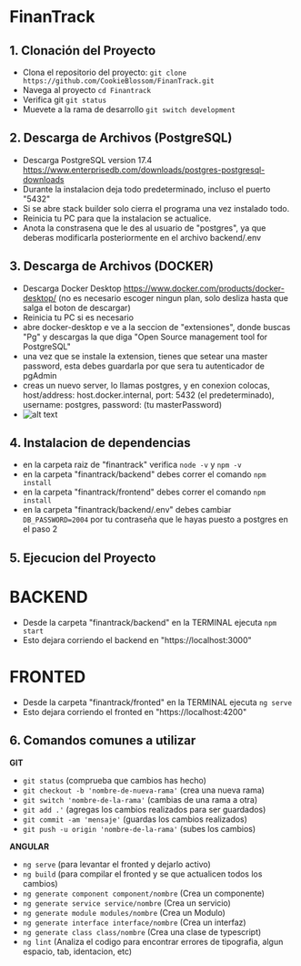 # FinanTrack

## 1. Clonación del Proyecto

- Clona el repositorio del proyecto:
   ```git clone https://github.com/CookieBlossom/FinanTrack.git ```
- Navega al proyecto
    ``` cd Finantrack ```
- Verifica git
    ``` git status ```
- Muevete a la rama de desarrollo
    ``` git switch development ```

## 2. Descarga de Archivos (PostgreSQL)

-  Descarga PostgreSQL version 17.4 https://www.enterprisedb.com/downloads/postgres-postgresql-downloads
-  Durante la instalacion deja todo predeterminado, incluso el puerto "5432"
- Si se abre stack builder solo cierra el programa una vez instalado todo.
- Reinicia tu PC para que la instalacion se actualice.
- Anota la constrasena que le des al usuario de "postgres", ya que deberas modificarla posteriormente en el archivo backend/.env
## 3. Descarga de Archivos (DOCKER)

- Descarga Docker Desktop https://www.docker.com/products/docker-desktop/ (no es necesario escoger ningun plan, solo desliza hasta que salga el boton de descargar)
- Reinicia tu PC si es necesario
- abre docker-desktop e ve a la seccion de "extensiones", donde buscas "Pg" y descargas la que diga "Open Source management tool for PostgreSQL"
- una vez que se instale la extension, tienes que setear una master password, esta debes guardarla por que sera tu autenticador de pgAdmin
- creas un nuevo server, lo llamas postgres, y en conexion colocas, host/address: host.docker.internal, port: 5432 (el predeterminado), username: postgres, password: (tu masterPassword)
- ![alt text](image.png) 


## 4. Instalacion de dependencias
- en la carpeta raiz de "finantrack" verifica ``` node -v ``` y ``` npm -v ``` 
- en la carpeta "finantrack/backend" debes correr el comando ``` npm install ```
- en la carpeta "finantrack/frontend" debes correr el comando ``` npm install ```
- en la carpeta "finantrack/backend/.env" debes cambiar ```DB_PASSWORD=2004``` por tu contraseña que le hayas puesto a postgres en el paso 2

## 5. Ejecucion del Proyecto
# BACKEND
- Desde la carpeta "finantrack/backend" en la TERMINAL ejecuta ``` npm start ```
- Esto dejara corriendo el backend en "https://localhost:3000"
# FRONTED
- Desde la carpeta "finantrack/fronted" en la TERMINAL ejecuta ``` ng serve ```
- Esto dejara corriendo el fronted en "https://localhost:4200"

## 6. Comandos comunes a utilizar
**GIT**

- ```git status``` (comprueba que cambios has hecho)
- ```git checkout -b 'nombre-de-nueva-rama'``` (crea una nueva rama)
- ```git switch 'nombre-de-la-rama'``` (cambias de una rama a otra)
- ```git add .'``` (agregas los cambios realizados para ser guardados)
- ```git commit -am 'mensaje'``` (guardas los cambios realizados)
- ```git push -u origin 'nombre-de-la-rama'``` (subes los cambios)

**ANGULAR**

- ``` ng serve ``` (para levantar el fronted y dejarlo activo)
- ``` ng build ``` (para compilar el fronted y se que actualicen todos los cambios)
- ``` ng generate component component/nombre ``` (Crea un componente)
- ``` ng generate service service/nombre ``` (Crea un servicio)
- ``` ng generate module modules/nombre ``` (Crea un Modulo)
- ``` ng generate interface interface/nombre ``` (Crea un interfaz)
- ``` ng generate class class/nombre ``` (Crea una clase de typescript)
- ``` ng lint ``` (Analiza el codigo para encontrar errores de tipografia, algun espacio, tab, identacion, etc)
